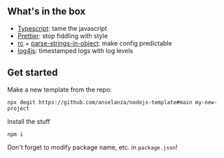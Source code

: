 ## What's in the box

- [Typescript](https://www.typescriptlang.org/): tame the javascript
- [Prettier](https://prettier.io/): stop fiddling with style
- [rc](https://www.npmjs.com/package/rc) + [parse-strings-in-object](https://github.com/anselanza/parse-strings-in-object): make config predictable
- [log4js](https://www.npmjs.com/package/log4js): timestamped logs with log levels

## Get started

Make a new template from the repo:

```
npx degit https://github.com/anselanza/nodejs-template#main my-new-project
```

Install the stuff

```
npm i
```

Don't forget to modify package name, etc. in `package.json`!

